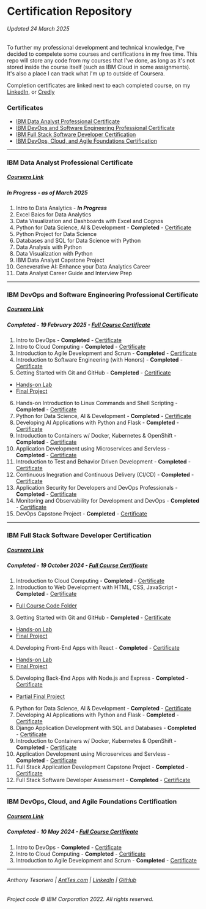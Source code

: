 # Certification Repository
###### Updated 24 March 2025
To further my professional development and technical knowledge, I've decided to compelete some courses and certifications in my free time. This repo will store any code from my courses that I've done, as long as it's not stored inside the course itself (such as IBM Cloud in some assignments). It's also a place I can track what I'm up to outside of Coursera.

Completion certificates are linked next to each completed course, on my [LinkedIn](https://www.linkedin.com/in/anttesoriero/details/certifications/), or [Credly](https://credly.com/users/anttesoriero)

### Certificates
- [IBM Data Analyst Professional Certificate](https://github.com/anttesoriero/Certifications/edit/main/README.md#ibm-data-analyst-professional-certificate)
- [IBM DevOps and Software Engineering Professional Certificate](#ibm-devops-and-software-engineering-professional-certificate)
- [IBM Full Stack Software Developer Certification](#ibm-full-stack-software-developer-certification)
- [IBM DevOps, Cloud, and Agile Foundations Certification](#ibm-devops-cloud-and-agile-foundations-certification)

---

### IBM Data Analyst Professional Certificate
##### [Coursera Link](https://www.coursera.org/programs/online-learning-for-apple/professional-certificates/ibm-data-analyst?authProvider=apple)
##### ***In Progress*** - as of March 2025
1. Intro to Data Analytics - ***In Progress***
2. Excel Baics for Data Analytics
3. Data Visualization and Dashboards with Excel and Cognos
4. Python for Data Science, AI & Development - **Completed** - [Certificate](https://coursera.org/share/2ace7371e15d50b790424b47083b275d)
5. Python Project for Data Science
6. Databases and SQL for Data Science with Python
7. Data Analysis with Python
8. Data Visualization with Python
9. IBM Data Analyst Capstone Project
10. Geneverative AI: Enhance your Data Analytics Career
11. Data Analyst Career Guide and Interview Prep

---

### IBM DevOps and Software Engineering Professional Certificate
##### [Coursera Link](https://www.coursera.org/programs/online-learning-for-apple/professional-certificates/devops-and-software-engineering?authProvider=apple)
##### **Completed** - 19 February 2025 - [Full Course Certificate](https://coursera.org/share/facc44a486b0c0a13777c7e9d0b3a1da)
1. Intro to DevOps - **Completed** - [Certificate](https://coursera.org/share/80a4d1d7a4f8f978186adb10c30dd3f3)
2. Intro to Cloud Computing - **Completed** - [Certificate](https://coursera.org/share/f2f6ba9eec6fcc590e38dcaae5b8b894)
3. Introduction to Agile Development and Scrum - **Completed** - [Certificate](https://coursera.org/share/3b4b23e6e94654c4455bcfbe6e4f20c2)
4. Introduction to Software Engineering (with Honors) - **Completed** - [Certificate](https://coursera.org/share/ddcfc09b71d6401b3ebdca1d7e12fab0)
5. Getting Started with Git and GitHub - **Completed** - [Certificate](https://coursera.org/share/66caf0e2d749c1d452fd7dbf45b97663)
  - [Hands-on Lab](https://github.com/anttesoriero/jbbmo-Introduction-to-Git-and-GitHub)
  - [Final Project](https://github.com/anttesoriero/ibm-github-final-project)
6. Hands-on Introduction to Linux Commands and Shell Scripting - **Completed** - [Certificate](https://coursera.org/share/df419f006148702cce76aaf4ea5e613f)
7. Python for Data Science, AI & Development - **Completed** - [Certificate](https://coursera.org/share/2ace7371e15d50b790424b47083b275d)
8. Developing AI Applications with Python and Flask - **Completed** - [Certificate](https://coursera.org/share/981f1462cfdc3e7c972446db35461e0a)
9. Introduction to Containers w/ Docker, Kubernetes & OpenShift - **Completed** - [Certificate](https://coursera.org/share/f75ebabe477e6c533160f4c47e6e813f)
10. Application Development using Microservices and Servless - **Completed** - [Certificate](https://coursera.org/share/2b3ecaefd2c5c57ede900295c0ad0974)
11. Introduction to Test and Behavior Driven Development - **Completed** - [Certificate](https://coursera.org/share/9971eda53e9e2cf246f2cc2fa756ce97)
12. Continuous Inegration and Continuous Delivery (CI/CD) - **Completed** - [Certificate](https://coursera.org/share/934a105c41acc9383582fbe62b6b9b27)
13. Application Security for Developers and DevOps Professionals - **Completed** - [Certificate](https://coursera.org/share/d80a3f80fb176e7d27dbf0ce40a6b371)
14. Monitoring and Observability for Development and DevOps - **Completed** - [Certificate](https://coursera.org/share/3dca6d017c4d8d3a017c24b2eb64288c)
15. DevOps Capstone Project - **Completed** - [Certificate](https://coursera.org/share/f4b4841895701fecee438199ae91b525)

---

### IBM Full Stack Software Developer Certification
##### [Coursera Link](https://www.coursera.org/programs/online-learning-for-apple/professional-certificates/ibm-full-stack-cloud-developer?authProvider=apple)
##### **Completed** - 19 October 2024 - [Full Course Certificate](https://coursera.org/share/42aa258dfcd811818eeecb1c47995760)
1. Introduction to Cloud Computing - **Completed** - [Certificate](https://coursera.org/share/f2f6ba9eec6fcc590e38dcaae5b8b894)
2. Introduction to Web Development with HTML, CSS, JavaScript - **Completed** - [Certificate](https://coursera.org/share/fdff4419b01b51483a7506ef38954f6f)
  - [Full Course Code Folder](/HTML-CSS-JS_Course)
3. Getting Started with Git and GitHub - **Completed** - [Certificate](https://coursera.org/share/66caf0e2d749c1d452fd7dbf45b97663)
  - [Hands-on Lab](https://github.com/anttesoriero/jbbmo-Introduction-to-Git-and-GitHub)
  - [Final Project](https://github.com/anttesoriero/ibm-github-final-project)
4. Developing Front-End Apps with React - **Completed** - [Certificate](https://coursera.org/share/8fc92c8d1cb894cab960ff344ac18488)
  - [Hands-on Lab](https://github.com/anttesoriero/uqwxd-react_labs)
  - [Final Project](https://github.com/anttesoriero/ejtos-react_budget_app)
5. Developing Back-End Apps with Node.js and Express - **Completed** - [Certificate](https://coursera.org/share/bc2e58ba585e30cb329970985222262d)
  - [Partial Final Project](https://github.com/anttesoriero/expressBookReviews)
6. Python for Data Science, AI & Development - **Completed** - [Certificate](https://coursera.org/share/2ace7371e15d50b790424b47083b275d)
7. Developing AI Applications with Python and Flask - **Completed** - [Certificate](https://coursera.org/share/981f1462cfdc3e7c972446db35461e0a)
8. Django Application Development with SQL and Databases - **Completed** - [Certificate](https://coursera.org/share/aa4c11cf8e817e36a2c008b5db253fa8)
9. Introduction to Containers w/ Docker, Kubernetes & OpenShift - **Completed** - [Certificate](https://coursera.org/share/f75ebabe477e6c533160f4c47e6e813f)
10. Application Development using Microservices and Servless - **Completed** - [Certificate](https://coursera.org/share/2b3ecaefd2c5c57ede900295c0ad0974)
11. Full Stack Application Development Capstone Project - **Completed** - [Certificate](https://coursera.org/share/e02b7642233cac98ef1ad1fc874bd9da)
12. Full Stack Software Developer Assessment - **Completed** - [Certificate](https://coursera.org/share/48393d11dea912c840d1e595b5664e44)

---

### IBM DevOps, Cloud, and Agile Foundations Certification
##### [Coursera Link](https://www.coursera.org/programs/online-learning-for-apple/specializations/devops-cloud-and-agile-foundations?authProvider=apple)
##### **Completed** - 10 May 2024 - [Full Course Certificate](https://coursera.org/share/2695c2a14953b33c56d2661551b1d2f1)
1. Intro to DevOps - **Completed** - [Certificate](https://coursera.org/share/80a4d1d7a4f8f978186adb10c30dd3f3)
2. Intro to Cloud Computing - **Completed** - [Certificate](https://coursera.org/share/f2f6ba9eec6fcc590e38dcaae5b8b894)
3. Introduction to Agile Development and Scrum - **Completed** - [Certificate](https://coursera.org/share/3b4b23e6e94654c4455bcfbe6e4f20c2)

---
###### Anthony Tesoriero | [AntTes.com](http://anttes.com) | [LinkedIn](https://linkedin.com/in/anttesoriero) | [GitHub](https://github.com/anttesoriero)
###### Project code © IBM Corporation 2022. All rights reserved.
